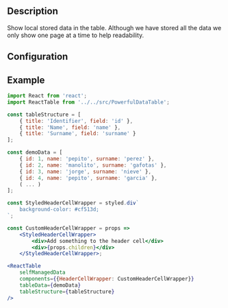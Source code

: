 ## Description
Show local stored data in the table. Although we have stored all the data we only show one page at a time to help readability.

## Configuration

## Example
```jsx
import React from 'react';
import ReactTable from '../../src/PowerfulDataTable';

const tableStructure = [
    { title: 'Identifier', field: 'id' },
    { title: 'Name', field: 'name' },
    { title: 'Surname', field: 'surname' }
];

const demoData = [
    { id: 1, name: 'pepito', surname: 'perez' },
    { id: 2, name: 'manolito', surname: 'gafotas' },
    { id: 3, name: 'jorge', surname: 'nieve' },
    { id: 4, name: 'pepito', surname: 'garcia' },
    ( ... )
];

const StyledHeaderCellWrapper = styled.div`
    background-color: #cf513d;
`;

const CustomHeaderCellWrapper = props => 
    <StyledHeaderCellWrapper>
        <div>Add something to the header cell</div>
        <div>{props.children}</div>
    </StyledHeaderCellWrapper>;

<ReactTable
    selfManagedData
    components={{HeaderCellWrapper: CustomHeaderCellWrapper}}
    tableData={demoData}
    tableStructure={tableStructure} 
/>
```